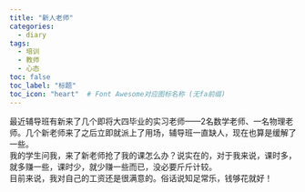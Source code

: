 ```yaml
---
title: "新人老师"
categories:
  - diary
tags:
  - 培训
  - 教师
  - 心态
toc: false
toc_label: "标题"
toc_icon: "heart"  # Font Awesome对应图标名称 (无fa前缀)	
---
```

最近辅导班有新来了几个即将大四毕业的实习老师——2名数学老师、一名物理老师。几个新老师来了之后立即就派上了用场，辅导班一直缺人，现在也算是缓解了一些。     
我的学生问我，来了新老师抢了我的课怎么办？说实在的，对于我来说，课时多，就多赚一些，课时少，就少赚一些而已，没必要斤斤计较。       
目前来说，我对自己的工资还是很满意的。俗话说知足常乐，钱够花就好！
